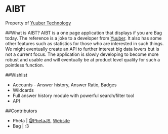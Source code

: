 # AIBT
Property of [Yuuber Technology](http://yuuber.com)

##What is AIBT?
AIBT is a one page application that displays if you are Bag today. The reference is a joke to a developer from [Yuuber](http://yuuber.com). It also has some other features such as statistics for those who are interested in such things. We might eventually create an API to further interest big data lovers but is not a current focus. The application is slowly developing to become more robust and usable and will eventually be at product level quality for such a pointless function.

##Wishlist
* Accounts - Answer history, Answer Ratio, Badges
* Wildcards
* Full answer history module with powerful search/filter tool
* API

##Contributors
* Pheta | [@PhetaJS](http://twitter.com/phetajs), [Website](http://phetajs.com)
* Bag | :3
